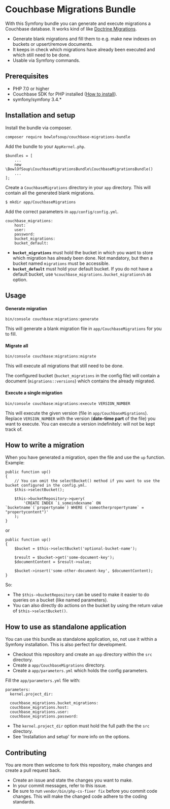 Couchbase Migrations Bundle
===========================

With this Symfony bundle you can generate and execute migrations a Couchbase database. 
It works kind of like [Doctrine Migrations](https://github.com/doctrine/migrations).
* Generate blank migrations and fill them to e.g. make new indexes on buckets or upsert/remove documents.
* It keeps in check which migrations have already been executed and which still need to be done.
* Usable via Symfony commands.

Prerequisites
-------------
* PHP 7.0 or higher
* Couchbase SDK for PHP installed ([How to install](https://developer.couchbase.com/documentation/server/current/sdk/php/start-using-sdk.html)).
* symfony/symfony 3.4.*

Installation and setup
----------------------
Install the bundle via composer.

    composer require bowlofsoup/couchbase-migrations-bundle

Add the bundle to your `AppKernel.php`.

    $bundles = [
        ...
        new \BowlOfSoup\CouchbaseMigrationsBundle\CouchbaseMigrationsBundle()
        ...
    ];
    
Create a `CouchbaseMigrations` directory in your `app` directory. This will contain all the generated blank migrations.

    $ mkdir app/CouchbaseMigrations
    
Add the correct parameters in `app/config/config.yml`. 

    couchbase_migrations:
        host:
        user:
        password:
        bucket_migrations:
        bucket_default:

* **`bucket_migrations`** must hold the bucket in which you want to store which migration has already been done.
Not mandatory, but then a bucket named `migrations` must be accessible.
* **`bucket_default`** must hold your default bucket.
If you do not have a default bucket, use `%couchbase_migrations.bucket_migrations%` as option.
        
Usage
-----

#### Generate migration

    bin/console couchbase:migrations:generate

This will generate a blank migration file in `app/CouchbaseMigrations` for you to fill.

#### Migrate all

    bin/console couchbase:migrations:migrate

This will execute all migrations that still need to be done.

The configured bucket (`bucket_migrations` in the config file) will contain a document (`migrations::versions`) which contains the already migrated.

#### Execute a single migration

    bin/console couchbase:migrations:execute VERSION_NUMBER
    
This will execute the given version (file in `app/CouchbaseMigrations`).
Replace `VERSION_NUMBER` with the version (**date-time part** of the file) you want to execute.
You can execute a version indefinitely: will not be kept track of.

How to write a migration
------------------------
When you have generated a migration, open the file and use the `up` function. Example:

```
public function up()
{
    // You can omit the selectBucket() method if you want to use the bucket configured in the config.yml.
    $this->selectBucket();

    $this->bucketRepository->query(
        'CREATE INDEX `i_someindexname` ON `bucketname`(`propertyname`) WHERE (`someotherpropertyname` = "propertycontent")'
    );
}
```

or

```
public function up()
{
    $bucket = $this->selectBucket('optional-bucket-name');

    $result = $bucket->get('some-document-key');
    $documentContent = $result->value;

    $bucket->insert('some-other-document-key', $documentContent);
}
```

So:
* The `$this->bucketRepository` can be used to make it easier to do queries on a bucket (like named parameters).
* You can also directly do actions on the bucket by using the return value of `$this->selectBucket()`.


How to use as standalone application
------------------------------------
You can use this bundle as standalone application, so, not use it within a Symfony installation.
This is also perfect for development.

* Checkout this repository and create an `app` directory within the `src` directory.
* Create a `app/CouchbaseMigrations` directory.
* Create a `app/parameters.yml` which holds the config parameters.

Fill the `app/parameters.yml` file with:

    parameters:
      kernel.project_dir:

      couchbase_migrations.bucket_migrations:
      couchbase_migrations.host:
      couchbase_migrations.user:
      couchbase_migrations.password:

* The `kernel.project_dir` option must hold the full path the the `src` directory.
* See 'Installation and setup' for more info on the options.

Contributing
------------
You are more then welcome to fork this repository, make changes and create a pull request back.

* Create an issue and state the changes you want to make.
* In your commit messages, refer to this issue.
* Be sure to run `vendor/bin/php-cs-fixer fix` before you commit code changes. This will make the changed code adhere to the coding standards.
